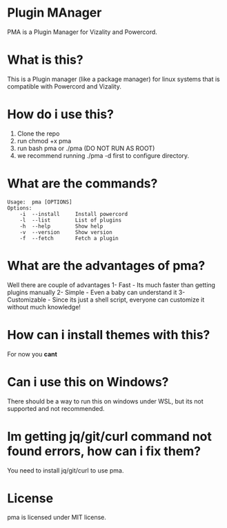 # Plugin MAnager
PMA is a Plugin Manager for Vizality and Powercord.

# What is this?
This is a Plugin manager (like a package manager) for linux systems that is compatible with Powercord and Vizality.

# How do i use this?
1. Clone the repo
2. run chmod +x pma
3. run bash pma or ./pma (DO NOT RUN AS ROOT)
4. we recommend running ./pma -d first to configure directory.

# What are the commands?
```
Usage:  pma [OPTIONS]
Options:
    -i  --install     Install powercord
    -l  --list        List of plugins
    -h  --help        Show help
    -v  --version     Show version
    -f  --fetch       Fetch a plugin
```

# What are the advantages of pma?
Well there are couple of advantages
1- Fast - Its much faster than getting plugins manually
2- Simple - Even a baby can understand it 
3- Customizable - Since its just a shell script, everyone can customize it without much knowledge!

# How can i install themes with this?
For now you **cant**

# Can i use this on Windows?
There should be a way to run this on windows under WSL, but its not supported and not recommended.

# Im getting jq/git/curl command not found errors, how can i fix them?
You need to install jq/git/curl to use pma.

# License
pma is licensed under MIT license.
